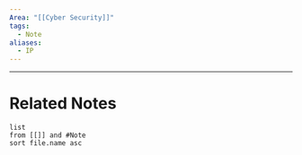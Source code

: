 ```yaml
---
Area: "[[Cyber Security]]"
tags:
  - Note
aliases:
  - IP
---
```




---
# Related Notes
```dataview
list
from [[]] and #Note 
sort file.name asc
```
